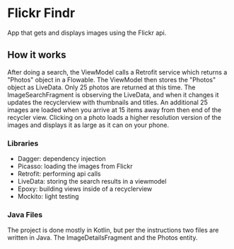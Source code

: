 # Flickr Findr

App that gets and displays images using the Flickr api.


## How it works

After doing a search, the ViewModel calls a Retrofit service which returns a "Photos" object in a Flowable.
The ViewModel then stores the "Photos" object as LiveData.
Only 25 photos are returned at this time.
The ImageSearchFragment is observing the LiveData, and when it changes it updates the recyclerview with thumbnails and titles.
An additional 25 images are loaded when you arrive at 15 items away from then end of the recycler view.
Clicking on a photo loads a higher resolution version of the images and displays it as large as it can on your phone.

### Libraries

* Dagger: dependency injection
* Picasso: loading the images from Flickr
* Retrofit: performing api calls
* LiveData: storing the search results in a viewmodel
* Epoxy: building views inside of a recyclerview
* Mockito: light testing

### Java Files

The project is done mostly in Kotlin, but per the instructions two files are written in Java.
The ImageDetailsFragment and the Photos entity.
